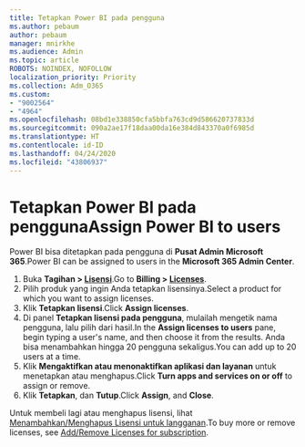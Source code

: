 ```yaml
---
title: Tetapkan Power BI pada pengguna
ms.author: pebaum
author: pebaum
manager: mnirkhe
ms.audience: Admin
ms.topic: article
ROBOTS: NOINDEX, NOFOLLOW
localization_priority: Priority
ms.collection: Adm_O365
ms.custom:
- "9002564"
- "4964"
ms.openlocfilehash: 08bd1e338850cfa5bbfa763cd9d586620737833d
ms.sourcegitcommit: 090a2ae17f18daa00da16e384d843370a0f6985d
ms.translationtype: HT
ms.contentlocale: id-ID
ms.lasthandoff: 04/24/2020
ms.locfileid: "43806937"
---
```

# <a name="assign-power-bi-to-users"></a><span data-ttu-id="6f5b8-102">Tetapkan Power BI pada pengguna</span><span class="sxs-lookup"><span data-stu-id="6f5b8-102">Assign Power BI to users</span></span>

<span data-ttu-id="6f5b8-103">Power BI bisa ditetapkan pada pengguna di **Pusat Admin Microsoft 365**.</span><span class="sxs-lookup"><span data-stu-id="6f5b8-103">Power BI can be assigned to users in the **Microsoft 365 Admin Center**.</span></span>  

1. <span data-ttu-id="6f5b8-104">Buka **Tagihan > [Lisensi](https://go.microsoft.com/fwlink/p/?linkid=842264)**.</span><span class="sxs-lookup"><span data-stu-id="6f5b8-104">Go to **Billing > [Licenses](https://go.microsoft.com/fwlink/p/?linkid=842264)**.</span></span>
2. <span data-ttu-id="6f5b8-105">Pilih produk yang ingin Anda tetapkan lisensinya.</span><span class="sxs-lookup"><span data-stu-id="6f5b8-105">Select a product for which you want to assign licenses.</span></span>
3. <span data-ttu-id="6f5b8-106">Klik **Tetapkan lisensi**.</span><span class="sxs-lookup"><span data-stu-id="6f5b8-106">Click **Assign licenses**.</span></span>
4. <span data-ttu-id="6f5b8-107">Di panel **Tetapkan lisensi pada pengguna**, mulailah mengetik nama pengguna, lalu pilih dari hasil.</span><span class="sxs-lookup"><span data-stu-id="6f5b8-107">In the **Assign licenses to users** pane, begin typing a user's name, and then choose it from the results.</span></span> <span data-ttu-id="6f5b8-108">Anda bisa menambahkan hingga 20 pengguna sekaligus.</span><span class="sxs-lookup"><span data-stu-id="6f5b8-108">You can add up to 20 users at a time.</span></span>
5. <span data-ttu-id="6f5b8-109">Klik **Mengaktifkan atau menonaktifkan aplikasi dan layanan** untuk menetapkan atau menghapus.</span><span class="sxs-lookup"><span data-stu-id="6f5b8-109">Click **Turn apps and services on or off** to assign or remove.</span></span>
6. <span data-ttu-id="6f5b8-110">Klik **Tetapkan**, dan **Tutup**.</span><span class="sxs-lookup"><span data-stu-id="6f5b8-110">Click **Assign**, and **Close**.</span></span>

<span data-ttu-id="6f5b8-111">Untuk membeli lagi atau menghapus lisensi, lihat [Menambahkan/Menghapus Lisensi untuk langganan](https://docs.microsoft.com/microsoft-365/commerce/licenses/buy-licenses?view=o365-worldwide#add-or-remove-licenses-for-your-business-subscription).</span><span class="sxs-lookup"><span data-stu-id="6f5b8-111">To buy more or remove licenses, see [Add/Remove Licenses for subscription](https://docs.microsoft.com/microsoft-365/commerce/licenses/buy-licenses?view=o365-worldwide#add-or-remove-licenses-for-your-business-subscription).</span></span>
